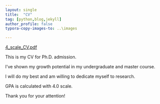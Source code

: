 ```yaml
---
layout: single
title:  "CV"
tag: [python,blog,jekyll]
author_profile: false
typora-copy-images-to: ..\images

---
```


 [4_scale_CV.pdf](..\..\..\..\Downloads\4_scale_CV.pdf) 

This is my CV for Ph.D. admission.

I've shown my growth potential in my undergraduate and master course.

I will do my best and am willing to dedicate myself to research.

GPA is calculated with 4.0 scale.

Thank you for your attention!